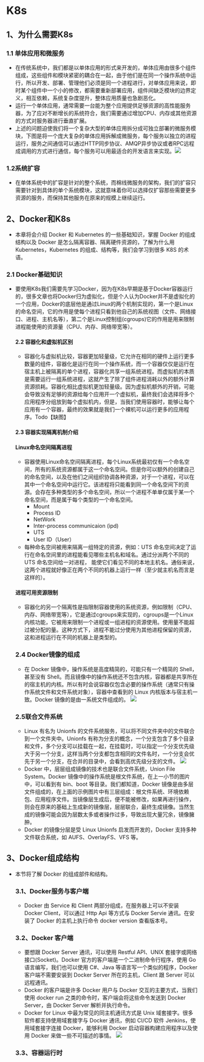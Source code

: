 # K8s 
  ## 1、为什么需要K8s
  ### 1.1 单体应用和微服务
  + 在传统系统中，我们都是以单体应用的形式来开发的，单体应用由很多个组件组成，这些组件和模块紧密的耦合在一起，由于他们是在同一个操作系统中运行，所以开发、部署、管理他们必须是同一个进程进行，对单体应用来说，即时某个组件中一个小的修改，都需要重新部署应用，组件间缺乏模块的边界定义，相互依赖，系统复杂度提升，整体应用质量也急剧恶化。
  + 运行一个单体应用，通常需要一台能为整个应用提供足够资源的高性能服务器，为了应对不断增长的系统符合，我们需要通过增加CPU、内存或其他资源的方式对服务器进行垂直扩展。
  + 上述的问题迫使我们将一个复杂大型的单体应用拆分成可独立部署的微服务模块，下图是将一个庞大复杂的单体应用拆解成微服务，每个服务以独立的进程运行，服务之间通信可以通过HTTP同步协议、AMQP异步协议或者RPC远程成调用的方式进行通信，每个服务可以用最适合的开发语言来实现。![](https://wangzewei.oss-cn-beijing.aliyuncs.com/images/20220719085314.png)
  ### 1.2系统扩容
  + 在单体系统中的扩容是针对的整个系统，而棉线微服务的架构，我们的扩容只需要针对到具体的单个系统模块，这就意味着你可以选择仅扩容那些需要更多资源的服务，而保持其他服务在原来的规模上继续运行。
  ## 2、Docker和K8s
  + 本章将会介绍 Docker 和 Kubernetes 的一些基础知识，掌握 Docker 的组成结构以及 Docker 是怎么隔离容器、隔离硬件资源的，了解为什么用 Kubernetes，Kubernetes 的组成、结构等，我们会学习到很多 K8S 的术语。
  ### 2.1 Docker基础知识
  + 要使用K8s我们需要先学习Docker，因为在K8s早期是基于Docker容器运行的，很多文章也将Docker归为虚拟化，但是个人认为Docker并不是虚拟化的一个应用，Docker的底层他是通过Linux的两个机制实现的，第一个是Linux的命名空间，它的作用是使每个进程只看到他自己的系统视图（文件、网络接口、进程、主机名等），第二个是Linux控制组(cgroups)它的作用是用来限制进程能使用的资源量（CPU、内存、网络带宽等）。
    #### 2.2 容器化和虚拟机区别
    + 容器化与虚拟机比较，容器更加轻量级，它允许在相同的硬件上运行更多数量的组件，容器化是运行在同一个操作系统，而一个容器仅仅是运行在宿主机上被隔离的单个进程，容器化共享一组系统进程。而虚拟机的本质是需要运行一组系统进程，这就产生了除了组件进程消耗以外的额外计算资源损耗。容器化相比虚拟机更加轻量级。因为虚拟机额外的开销，可能会导致没有足够的资源给每个应用开一个虚拟机，最终我们会选择将多个应用程序分组放到每个虚拟机内，但是，当我们使用容器时，能够让每个应用有一个容器，最终的效果就是我们一个裸机可以运行更多的应用程序。Todo【缺图】
    #### 2.3 容器实现隔离机制介绍
    #### **Linux命名空间隔离进程**
      + 容器使用Linux命名空间隔离进程，每个Linux系统最初仅有一个命名空间，所有的系统资源都属于这一个命名空间。但是你可以额外的创建自己的命名空间，以及在他们之间组织协调各种资源，对于一个进程，可以在其中一个命名空间中运行它。该进程将只能看到同一个命名空间下的资源。会存在多种类型的多个命名空间，所以一个进程不单单仅属于某一个命名空间，而是属于每个类型的一个命名空间。
        + Mount
        + Process ID
        + NetWork
        + Inter-process communicaion (ipd)
        + UTS
        + User ID（User）
      + 每种命名空间被用来隔离一组特定的资源，例如：UTS 命名空间决定了运行在命名空间里的进程能看见哪些主机名和域名。通过分派两个不同的 UTS 命名空间给一对进程， 能使它们看见不同的本地主机名。通俗来说，这两个进程就好像正在两个不同的机器上运行一样（至少就主机名而言是这样的）。
    #### **进程可用资源限制**
      + 容器化的另一个隔离性是指限制容器使用的系统资源，例如限制（CPU、内存、网络带宽等），它是通过cgroups来实现的，cgroups是一个Linux内核功能，它被用来限制一个进程或一组进程的资源使用。使用量不能超过被分配的量。这种方式下，进程不能过分使用为其他进程保留的资源，这和进程运行在不同的机器上是类型的。
    ### 2.4 Docker镜像的组成
    + 在 Docker 镜像中，操作系统是高度精简的，可能只有一个精简的 Shell，甚至没有 Shell。而且镜像中的操作系统还不包含内核，容器都是共享所在的宿主机的内核。所以有时会说容器仅包含必要的操作系统（通常只有操作系统文件和文件系统对象），容器中查看到的 Linux 内核版本与宿主机一致。Docker 镜像的是由一系统文件组成的。
    ![](https://wangzewei.oss-cn-beijing.aliyuncs.com/images/20220725090724.png)
    ### 2.5联合文件系统
    + Linux 有名为 Unionfs 的文件系统服务，可以将不同文件夹中的文件联合到一个文件夹中。Unionfs 有称为分支的概念，一个分支包含了多个目录和文件，多个分支可以挂载在一起，在挂载时，可以指定一个分支优先级大于另一个分支，这样当两个分支都包含相同的文件名时，一个分支会优先于另一个分支，在合并的目录中，会看到高优先级分支的文件。
    ![](https://wangzewei.oss-cn-beijing.aliyuncs.com/images/20220725090806.png)
    + Docker 中，层层组成镜像的技术也是联合文件系统，Union File System。Docker 镜像中的操作系统是根文件系统，在上一小节的图片中，可以看到有 bin、boot 等目录。我们都知道，Docker 镜像是由多层文件组成的，在上面的示例图片中有三层组成：根文件系统、环境依赖包、应用程序文件。当镜像层生成后，便不能被修改，如果再进行操作，则会在原来的基础上生成新的镜像层，层层联合，最终生成镜像。当然生成的镜像可能会因为层数太多或者操作过多，导致出现大量冗余，镜像臃肿。
    + Docker 的镜像分层是受 Linux Unionfs 启发而开发的，Docker 支持多种文件联合系统，如 AUFS、OverlayFS、VFS 等。
  ## 3、Docker组成结构
  + 本节将了解 Docker 的组成部件和结构。
    ### 3.1、Docker服务与客户端
    + Docker 由 Service 和 Client 两部分组成，在服务器上可以不安装 Docker Client，可以通过 Http Api 等方式与 Docker Servie 通讯。在安装了 Docker 的主机上执行命令 docker version 查看版本号。
    ### 3.2、Docker 客户端
    + 要想跟 Docker Server 通讯，可以使用 Restful API、UNIX 套接字或网络接口(Socket)。Docker 官方的客户端是一个二进制命令行程序，使用 Go 语言编写，我们也可以使用 C#、Java 等语言写一个类似的程序，Docker 客户端不需要安装到 Docker Server 所在的主机，Client 跟 Server 可以远程通讯。
    + Docker 的客户端是许多 Docker 用户与 Docker 交互的主要方式，当我们使用 docker run 之类的命令时，客户端会将这些命令发送到 Docker Server，由 Docker Server 解析并执行命令。
    + Docker for Linux 中最为常见的同主机通讯方式是 Unix 域套接字。很多软件都支持使用域套接字与 Docker 通讯，例如 CI/CD 软件 Jenkins，使用域套接字连接 Docker，能够利用 Docker 启动容器构建应用程序以及使用 Docker 来做一些不可描述的事情。
    ![](https://wangzewei.oss-cn-beijing.aliyuncs.com/images/20220725092014.png)
    ### 3.3、容器运行时
    